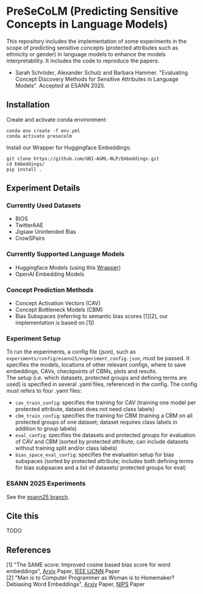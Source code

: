# PreSeCoLM (Predicting Sensitive Concepts in Language Models)

This repository includes the implementation of some experiments in the scope of predicting sensitive concepts (protected attributes such as ethnicity or gender) in language models to enhance the models interpretability.
It includes the code to reproduce the papers:

- Sarah Schröder, Alexander Schulz and Barbara Hammer. "Evaluating Concept Discovery Methods for Sensitive Attributes in Language Models". Accepted at ESANN 2025.


## Installation

Create and activate conda environment:
```commandline
conda env create -f env.yml
conda activate presecolm
```

Install our Wrapper for Huggingface Embeddings:
```commandline
git clone https://github.com/UBI-AGML-NLP/Embeddings.git
cd Embeddings/
pip install .
```

## Experiment Details

### Currently Used Datasets
- BIOS
- TwitterAAE
- Jigsaw Unintended Bias
- CrowSPairs

### Currently Supported Language Models
- Huggingface Models (using this [Wrapper](https://github.com/UBI-AGML-NLP/Embeddings))
- OpenAI Embedding Models

### Concept Prediction Methods
- Concept Activation Vectors (CAV)
- Concept Bottleneck Models (CBM)
- Bias Subspaces (referring to semantic bias scores [1][2], our implementation is based on [1])

### Experiment Setup
To run the experiments, a config file (json), such as `experiments/config/esann25/experiment_config.json`, must be passed. It specifies the models, locations of other relevant configs, where to save embeddings, CAVs, checkpoints of CBMs, plots and results.  
The setup (i.e. which datasets, protected groups and defining terms are used) is specified in several .yaml files, referenced in the config. The config must refers to four .yaml files:
- `cav_train_config`: specifies the training for CAV (training one model per protected attribute, dataset does not need class labels)
- `cbm_train_config`: specifies the training for CBM (training a CBM on all protected groups of one dataset; dataset requires class labels in addition to group labels)
- `eval_config`: specifies the datasets and protected groups for evaluation of CAV and CBM (sorted by protected attribute; can include datasets without training split and/or class labels)
- `bias_space_eval_config`: specifies the evaluation setup for bias subspaces (sorted by protected attribute; includes both defining terms for bias subpsaces and a list of datasets/ protected groups for eval)


### ESANN 2025 Experiments
See the [esann25 branch](https://github.com/HammerLabML/PreSeCoLM/tree/esann25).

## Cite this
TODO



## References

[1] "The SAME score: Improved cosine based bias score for word embeddings", [Arxiv](https://arxiv.org/abs/2203.14603) Paper, [IEEE IJCNN](https://ieeexplore.ieee.org/abstract/document/10651275/) Paper  
[2] "Man is to Computer Programmer as Woman is to Homemaker? Debiasing Word Embeddings", [Arxiv](https://arxiv.org/abs/1607.06520) Paper, [NIPS](https://proceedings.neurips.cc/paper_files/paper/2016/file/a486cd07e4ac3d270571622f4f316ec5-Paper.pdf) Paper